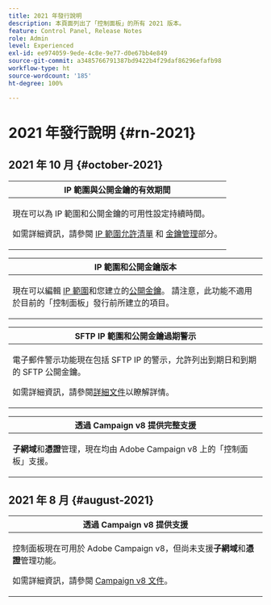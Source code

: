 ```yaml
---
title: 2021 年發行說明
description: 本頁面列出了「控制面板」的所有 2021 版本。
feature: Control Panel, Release Notes
role: Admin
level: Experienced
exl-id: ee974059-9ede-4c8e-9e77-d0e67bb4e849
source-git-commit: a3485766791387bd9422b4f29daf86296efafb98
workflow-type: ht
source-wordcount: '185'
ht-degree: 100%

---
```


# 2021 年發行說明 {#rn-2021}

## 2021 年 10 月 {#october-2021}

<table>
<thead>
<tr>
<th><strong>IP 範圍與公開金鑰的有效期間</strong><br/></th>
</tr>
</thead>
<tbody>
<tr>
<td>
<p>現在可以為 IP 範圍和公開金鑰的可用性設定持續時間。 </p><p>如需詳細資訊，請參閱 <a href="../sftp/using/ip-range-allow-listing.md#adding-ip-addresses-allow-list">IP 範圍允許清單</a> 和 <a href="../sftp/using/key-management.md#installing-ssh-key">金鑰管理</a>部分。</p>
</td>
</tr>
</tbody>
</table>

<table>
<thead>
<tr>
<th><strong>IP 範圍和公開金鑰版本</strong><br/></th>
</tr>
</thead>
<tbody>
<tr>
<td>
<p>現在可以編輯 <a href="../sftp/using/ip-range-allow-listing.md#editing-ip-ranges">IP 範圍</a>和您建立的<a href="../sftp/using/key-management.md#editing-public-keys">公開金鑰</a>。 請注意，此功能不適用於目前的「控制面板」發行前所建立的項目。
</td>
</tr>
</tbody>
</table>

<table>
<thead>
<tr>
<th><strong>SFTP IP 範圍和公開金鑰過期警示</strong><br/></th>
</tr>
</thead>
<tbody>
<tr>
<td>
<p>電子郵件警示功能現在包括 SFTP IP 的警示，允許列出到期日和到期的 SFTP 公開金鑰。</p><p>如需詳細資訊，請參閱<a href="../performance-monitoring/using/email-alerting.md">詳細文件</a>以瞭解詳情。</p>
</td>
</tr>
</tbody>
</table>

<table>
<thead>
<tr>
<th><strong>透過 Campaign v8 提供完整支援</strong><br/></th>
</tr>
</thead>
<tbody>
<tr>
<td>
<p><strong>子網域</strong>和<strong>憑證</strong>管理，現在均由 Adobe Campaign v8 上的「控制面板」支援</a>。</p>
</td>
</tr>
</tbody>
</table>

## 2021 年 8 月 {#august-2021}

<table>
<thead>
<tr>
<th><strong>透過 Campaign v8 提供支援</strong><br/></th>
</tr>
</thead>
<tbody>
<tr>
<td>
<p>控制面板現在可用於 Adobe Campaign v8，但尚未支援<strong>子網域</strong>和<strong>憑證</strong>管理功能。</p><p>如需詳細資訊，請參閱 <a href="https://experienceleague.adobe.com/docs/campaign/campaign-v8/deploy/self-service.html?lang=zh-Hant" target="blank">Campaign v8 文件</a>。</p>
</td>
</tr>
</tbody>
</table>
